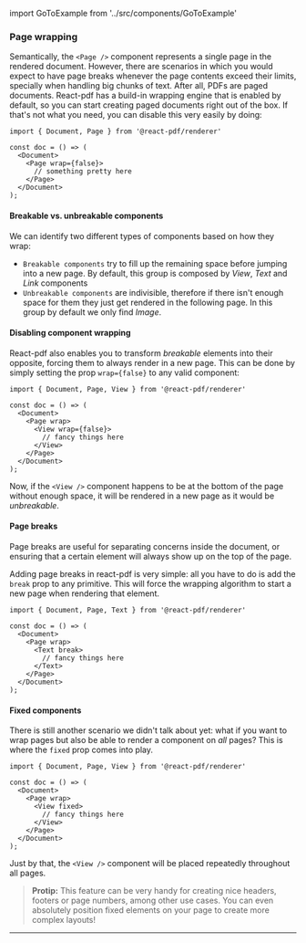 import GoToExample from '../src/components/GoToExample'

### Page wrapping

Semantically, the `<Page />` component represents a single page in the rendered document. However, there are scenarios in which you would expect to have page breaks whenever the page contents exceed their limits, specially when handling big chunks of text. After all, PDFs are paged documents. React-pdf has a build-in wrapping engine that is enabled by default, so you can start creating paged documents right out of the box. If that's not what you need, you can disable this very easily by doing:

```
import { Document, Page } from '@react-pdf/renderer'

const doc = () => (
  <Document>
    <Page wrap={false}>
      // something pretty here
    </Page>
  </Document>
);
```

<GoToExample name="page-wrap" />

#### Breakable vs. unbreakable components

We can identify two different types of components based on how they wrap:

- `Breakable components` try to fill up the remaining space before jumping into a new page. By default, this group is composed by _View_, _Text_ and _Link_ components
- `Unbreakable components` are indivisible, therefore if there isn't enough space for them they just get rendered in the following page. In this group by default we only find _Image_.

<GoToExample name="breakable-unbreakable" />

#### Disabling component wrapping

React-pdf also enables you to transform _breakable_ elements into their opposite, forcing them to always render in a new page. This can be done by simply setting the prop `wrap={false}` to any valid component:

```
import { Document, Page, View } from '@react-pdf/renderer'

const doc = () => (
  <Document>
    <Page wrap>
      <View wrap={false}>
        // fancy things here
      </View>
    </Page>
  </Document>
);
```

Now, if the `<View />` component happens to be at the bottom of the page without enough space, it will be rendered in a new page as it would be _unbreakable_.

<GoToExample name="disable-wrapping" />

#### Page breaks

Page breaks are useful for separating concerns inside the document, or ensuring that a certain element will always show up on the top of the page.

Adding page breaks in react-pdf is very simple: all you have to do is add the `break` prop to any primitive. This will force the wrapping algorithm to start a new page when rendering that element.

```
import { Document, Page, Text } from '@react-pdf/renderer'

const doc = () => (
  <Document>
    <Page wrap>
      <Text break>
        // fancy things here
      </Text>
    </Page>
  </Document>
);
```

<GoToExample name="page-breaks" />

#### Fixed components

There is still another scenario we didn't talk about yet: what if you want to wrap pages but also be able to render a component on _all_ pages? This is where the `fixed` prop comes into play.

```
import { Document, Page, View } from '@react-pdf/renderer'

const doc = () => (
  <Document>
    <Page wrap>
      <View fixed>
        // fancy things here
      </View>
    </Page>
  </Document>
);
```

Just by that, the `<View />` component will be placed repeatedly throughout all pages.

> **Protip:** This feature can be very handy for creating nice headers, footers or page numbers, among other use cases. You can even absolutely position fixed elements on your page to create more complex layouts!

<GoToExample />

---

